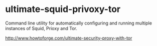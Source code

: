 ultimate-squid-privoxy-tor
==========================

Command line utility for automatically configuring and running multiple instances of Squid, Prioxy and Tor.

http://www.howtoforge.com/ultimate-security-proxy-with-tor